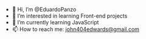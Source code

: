 - 👋 Hi, I’m @EduardoPanzo
- 👀 I’m interested in learning Front-end projects
- 🌱 I’m currently learning JavaScript
- 📫 How to reach me: john404edwards@gmail.com

<!---
EduardoPanzo/EduardoPanzo is a ✨ special ✨ repository because its `README.md` (this file) appears on your GitHub profile.
You can click the Preview link to take a look at your changes.
--->
